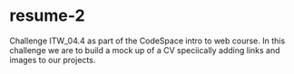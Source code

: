 # resume-2

Challenge ITW_04.4 as part of the CodeSpace intro to web course. In this challenge we are to build a mock up of a CV speciically adding links and images to our projects.
